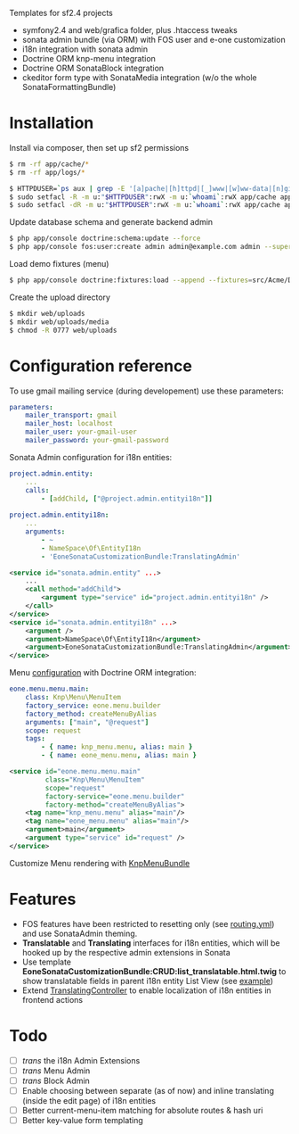 Templates for sf2.4 projects

* symfony2.4 and web/grafica folder, plus .htaccess tweaks
* sonata admin bundle (via ORM) with FOS user and e-one customization
* i18n integration with sonata admin
* Doctrine ORM knp-menu integration
* Doctrine ORM SonataBlock integration
* ckeditor form type with SonataMedia integration (w/o the whole SonataFormattingBundle)

# Installation
Install via composer, then set up sf2 permissions
```sh
$ rm -rf app/cache/*
$ rm -rf app/logs/*

$ HTTPDUSER=`ps aux | grep -E '[a]pache|[h]ttpd|[_]www|[w]ww-data|[n]ginx' | grep -v root | head -1 | cut -d\  -f1`
$ sudo setfacl -R -m u:"$HTTPDUSER":rwX -m u:`whoami`:rwX app/cache app/logs
$ sudo setfacl -dR -m u:"$HTTPDUSER":rwX -m u:`whoami`:rwX app/cache app/logs
```
Update database schema and generate backend admin
```sh
$ php app/console doctrine:schema:update --force
$ php app/console fos:user:create admin admin@example.com admin --super-admin
```
Load demo fixtures (menu)
```sh
$ php app/console doctrine:fixtures:load --append --fixtures=src/Acme/DemoBundle/DataFixtures/ORM
```
Create the upload directory
```sh
$ mkdir web/uploads
$ mkdir web/uploads/media
$ chmod -R 0777 web/uploads
```

# Configuration reference
To use gmail mailing service (during developement) use these parameters:
```yml
parameters:
    mailer_transport: gmail
    mailer_host: localhost
    mailer_user: your-gmail-user
    mailer_password: your-gmail-password
```

Sonata Admin configuration for i18n entities:
```yml
project.admin.entity:
    ...
    calls:
        - [addChild, ["@project.admin.entityi18n"]]    
            
project.admin.entityi18n:
    ...
    arguments:
        - ~
        - NameSpace\Of\EntityI18n
        - 'EoneSonataCustomizationBundle:TranslatingAdmin'
```
```xml
<service id="sonata.admin.entity" ...>
    ...
    <call method="addChild">
        <argument type="service" id="project.admin.entityi18n" />
    </call>
</service>
<service id="sonata.admin.entityi18n" ...>    
    <argument />
    <argument>NameSpace\Of\EntityI18n</argument>
    <argument>EoneSonataCustomizationBundle:TranslatingAdmin</argument>
</service>
```

Menu [configuration](src/Eone/MenuBundle/Resources/config/services.yml#L7-15) with Doctrine ORM integration:
```yml
eone.menu.menu.main:
    class: Knp\Menu\MenuItem
    factory_service: eone.menu.builder
    factory_method: createMenuByAlias
    arguments: ["main", "@request"]
    scope: request
    tags:
        - { name: knp_menu.menu, alias: main }
        - { name: eone_menu.menu, alias: main }
```
```xml
<service id="eone.menu.menu.main"
         class="Knp\Menu\MenuItem"
         scope="request"
         factory-service="eone.menu.builder"
         factory-method="createMenuByAlias">
    <tag name="knp_menu.menu" alias="main"/>
    <tag name="eone_menu.menu" alias="main"/>
    <argument>main</argument>
    <argument type="service" id="request" />
</service>
```

Customize Menu rendering with [KnpMenuBundle](https://github.com/KnpLabs/KnpMenuBundle/blob/1.1.x/Resources/doc/custom_renderer.md)

# Features
* FOS features have been restricted to resetting only (see [routing.yml](app/config/routing.yml)) and use SonataAdmin theming.
* **Translatable** and **Translating** interfaces for i18n entities, which will be hooked up by the respective admin extensions in Sonata
* Use template **EoneSonataCustomizationBundle:CRUD:list_translatable.html.twig** to show translatable fields in parent i18n entity List View (see [example](src/Acme/DemoBundle/Admin/NewsAdmin.php#L23))
* Extend [TranslatingController](src/Eone/SonataCustomizationBundle/Controller/TranslatingController.php) to enable localization of i18n entities in frontend actions

# Todo
* [ ] *trans* the i18n Admin Extensions
* [ ] *trans* Menu Admin
* [ ] *trans* Block Admin
* [ ] Enable choosing between separate (as of now) and inline translating (inside the edit page) of i18n entities
* [ ] Better current-menu-item matching for absolute routes & hash uri
* [ ] Better key-value form templating
